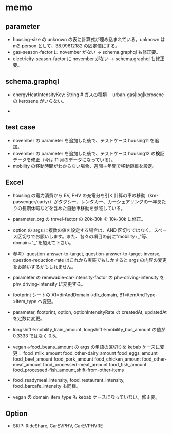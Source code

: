 # memo

## parameter

- housing-size の unknown の表に計算式が埋め込まれている。unknown は m2-person として、38.99612182 の固定値にする。
- gas-season-factor に november がない → schema.graphql も修正要。
- electricity-season-factor に november がない → schema.graphql も修正要。

## schema.graphql

- energyHeatIntensityKey: String # ガスの種類　 urban-gas|lpg|kerosene の kerosene がいらない。

-

## test case

- november の parameter を追加した後で、テストケース housing11 を追加。
- november の parameter を追加した後で、テストケース housing12 の検証データを修正（今は 11 月のデータになっている）。
- mobility の移動時間がわからない場合、週間＋年間で移動距離を設定。

## Excel

- housing の電力消費から EV, PHV の充電分を引く計算の車の移動（km-passenger/car/yr）がタクシー、レンタカー、カーシェアリングの一年あたりの長期休暇などを含めた自動車移動を参照している。

- parameter_org の travel-factor の 20k-30k を 10k-30k に修正。
- option の args に複数の値を設定する場合は、AND 区切りではなく、スペース区切りでお願いします。また、各々の項目の前に"mobility+\_"等、domain+"\_"を加えて下さい。
- 参考）question-answer-to-target, question-answer-to-target-inverse, question-reduction-rate はこれから実装でもしかすると args の内容の変更をお願いするかもしれません。
- parameter の renewable-car-intensity-factor の phv-driving-intensity を phv_driving-intensity に変更する。
- footprint シートの A1=dirAndDomain->dir_domain, B1=itemAndType->item_type へ変更。
- parameter, footprint, option, optionIntensityRate の createdAt, updatedAt を定数に変更。
- longshift->mobility_train_amount, longshift->mobility_bus_amount の値が 0.3333 ではなく 0.5。
- vegan->food_beans_amount の args の単語の区切りを kebab ケースに変更： food_milk_amount food_other-dairy_amount food_eggs_amount food_beef_amount food_pork_amount food_chicken_amount food_other-meat_amount food_processed-meat_amount food_fish_amount food_processed-fish_amount,shift-from-other-items
- food_readymeal_intensity, food_restaurant_intensity, food_barcafe_intensity も同様。
- vegan の domain_item_type も kebab ケースになっていない。修正要。

## Option

- SKIP: RideShare, CarEVPHV, CarEVPHVRE
